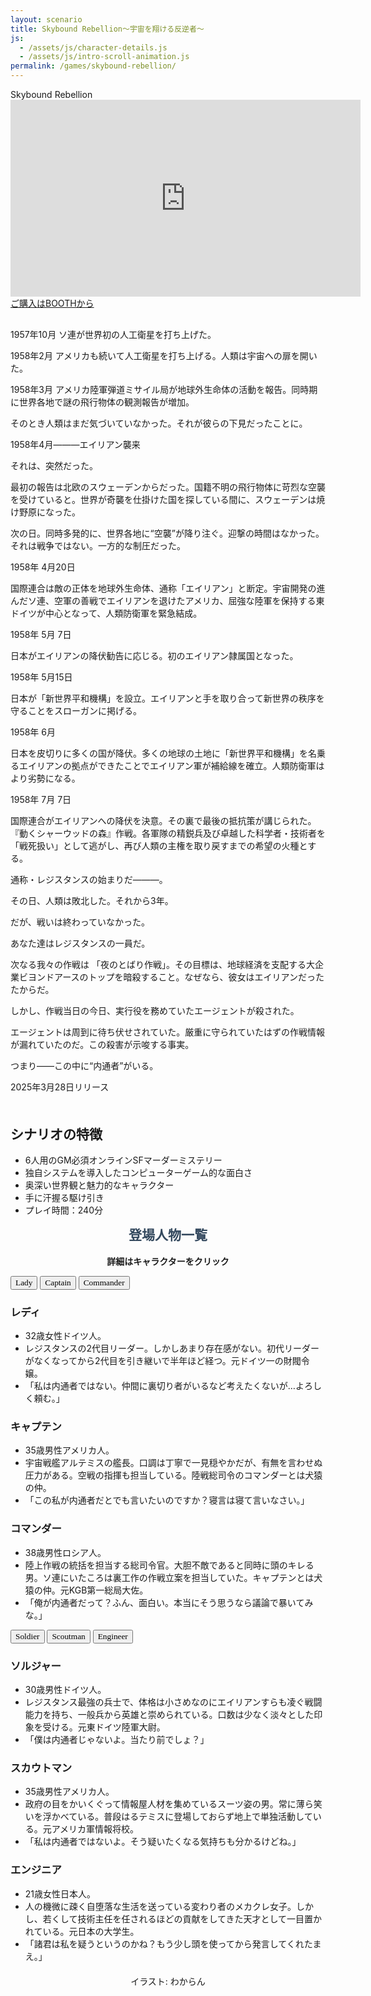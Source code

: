 ```yaml
---
layout: scenario
title: Skybound Rebellion～宇宙を翔ける反逆者～
js:
  - /assets/js/character-details.js
  - /assets/js/intro-scroll-animation.js
permalink: /games/skybound-rebellion/
---
```

<head>
  <link href="https://fonts.googleapis.com/css2?family=Corsiva&display=swap" rel="stylesheet">
<link href="https://fonts.googleapis.com/css2?family=Zen+Antique&display=swap" rel="stylesheet">
<link href="https://fonts.googleapis.com/css2?family=DotGothic16&display=swap" rel="stylesheet">
<link href="https://fonts.googleapis.com/css2?family=Orbitron:wght@400;700&display=swap" rel="stylesheet">


</head>
<body class="skybound-rebellion-body">

<div class="skybound-rebellion-page">
  <div class="skybound-rebellion-title">Skybound Rebellion</div>
  <iframe width="560" height="315" src="https://www.youtube.com/embed/09tKyxY1Hgw?si=tlhamXr2nYcbo3-F" title="YouTube video player" frameborder="0" allow="accelerometer; autoplay; clipboard-write; encrypted-media; gyroscope; picture-in-picture; web-share" referrerpolicy="strict-origin-when-cross-origin" allowfullscreen></iframe>
        <div class="purchase-banner cyber">
           <a href="https://elkurin.booth.pm/items/6730619" target="_blank">ご購入はBOOTHから</a>
        </div>
    <div style="margin-top:30px" class="skybound-rebellion-intro">
    <div class="intro-text">
        <div class="intro-story">
            <p>1957年10月 ソ連が世界初の人工衛星を打ち上げた。</p>
            <p>1958年2月 アメリカも続いて人工衛星を打ち上げる。人類は宇宙への扉を開いた。</p>
            <p>1958年3月 アメリカ陸軍弾道ミサイル局が地球外生命体の活動を報告。同時期に世界各地で謎の飛行物体の観測報告が増加。</p>
            <p>そのとき人類はまだ気づいていなかった。それが彼らの下見だったことに。</p>
            <p class="intro-divider intro-highlight">1958年4月―――エイリアン襲来</p>
            <p>それは、突然だった。</p>
            <p>最初の報告は北欧のスウェーデンからだった。国籍不明の飛行物体に苛烈な空襲を受けていると。世界が奇襲を仕掛けた国を探している間に、スウェーデンは焼け野原になった。</p>
            <p>次の日。同時多発的に、世界各地に“空襲”が降り注ぐ。迎撃の時間はなかった。それは戦争ではない。一方的な制圧だった。</p>
            <p class="intro-divider">1958年 4月20日</p>
            <p>国際連合は敵の正体を地球外生命体、通称「エイリアン」と断定。宇宙開発の進んだソ連、空軍の善戦でエイリアンを退けたアメリカ、屈強な陸軍を保持する東ドイツが中心となって、人類防衛軍を緊急結成。</p>
            <p class="intro-divider">1958年 5月 7日</p>
            <p>日本がエイリアンの降伏勧告に応じる。初のエイリアン隷属国となった。</p>
            <p class="intro-divider">1958年 5月15日</p>
            <p>日本が「新世界平和機構」を設立。エイリアンと手を取り合って新世界の秩序を守ることをスローガンに掲げる。</p>
            <p class="intro-divider">1958年 6月</p>
            <p>日本を皮切りに多くの国が降伏。多くの地球の土地に「新世界平和機構」を名乗るエイリアンの拠点ができたことでエイリアン軍が補給線を確立。人類防衛軍はより劣勢になる。</p>
            <p class="intro-divider">1958年 7月 7日</p>
            <p>国際連合がエイリアンへの降伏を決意。その裏で最後の抵抗策が講じられた。『動くシャーウッドの森』作戦。各軍隊の精鋭兵及び卓越した科学者・技術者を「戦死扱い」として逃がし、再び人類の主権を取り戻すまでの希望の火種とする。</p>
            <p>通称・レジスタンスの始まりだ―――。</p>
            <p class="intro-highlight">その日、人類は敗北した。それから3年。</p>
            <p>だが、戦いは終わっていなかった。</p>
            <p class="intro-highlight">あなた達はレジスタンスの一員だ。</p>
            <p>次なる我々の作戦は <span class="highlight">「夜のとばり作戦」</span>。その目標は、地球経済を支配する大企業ビヨンドアースのトップを暗殺すること。なぜなら、彼女はエイリアンだったたからだ。</p>
            <p>しかし、作戦当日の今日、実行役を務めていたエージェントが殺された。</p>
            <p>エージェントは周到に待ち伏せされていた。厳重に守られていたはずの作戦情報が漏れていたのだ。この殺害が示唆する事実。</p>
            <p class="intro-highlight">つまり――この中に“内通者”がいる。</p>
            <p class="intro-highlight">2025年3月28日リリース</p>
        </div>
    </div>
    </div>


  <div class="skybound-rebellion-details" style="margin-top:50px;">
    <h2>シナリオの特徴</h2>
    <ul>
      <li>6人用のGM必須オンラインSFマーダーミステリー</li>
      <li>独自システムを導入したコンピューターゲーム的な面白さ</li>
      <li>奥深い世界観と魅力的なキャラクター</li>
      <li>手に汗握る駆け引き</li>
      <li>プレイ時間：240分</li>
    </ul>
  </div>

  <div class="skybound-rebellion-characters">
    <h2 style="color:#34495e; margin-top:10px;text-align:center; font-family: 'Zen Antique', serif;">登場人物一覧</h2>
    <p style="text-align:center;"><strong>詳細はキャラクターをクリック</strong></p>
    <div class="characters-container">
      <button class="animated-button char-button button-lady" style="font-family: 'Corsiva', cursive;" data-target="#lady-details"><span>Lady</span></button>
      <button class="animated-button char-button button-captain" style="font-family: 'Corsiva', cursive;" data-target="#captain-details"><span>Captain</span></button>
      <button class="animated-button char-button button-commander" style="font-family: 'Corsiva', cursive;" data-target="#commander-details"><span>Commander</span></button>
    </div>
    <div id="lady-details" class="character-details lady-details">
      <h3>レディ</h3>
      <ul>
        <li>32歳女性ドイツ人。</li>
        <li>レジスタンスの2代目リーダー。しかしあまり存在感がない。初代リーダーがなくなってから2代目を引き継いで半年ほど経つ。元ドイツ一の財閥令嬢。</li>
        <li>「私は内通者ではない。仲間に裏切り者がいるなど考えたくないが…よろしく頼む。」</li>
      </ul>
    </div>
    <div id="captain-details" class="character-details captain-details">
      <h3>キャプテン</h3>
      <ul>
        <li>35歳男性アメリカ人。</li>
        <li>宇宙戦艦アルテミスの艦長。口調は丁寧で一見穏やかだが、有無を言わせぬ圧力がある。空戦の指揮も担当している。陸戦総司令のコマンダーとは犬猿の仲。</li>
        <li>「この私が内通者だとでも言いたいのですか？寝言は寝て言いなさい。」</li>
      </ul>
    </div>
    <div id="commander-details" class="character-details commander-details">
      <h3>コマンダー</h3>
      <ul>
        <li>38歳男性ロシア人。</li>
        <li>陸上作戦の統括を担当する総司令官。大胆不敵であると同時に頭のキレる男。ソ連にいたころは裏工作の作戦立案を担当していた。キャプテンとは犬猿の仲。元KGB第一総局大佐。</li>
        <li>「俺が内通者だって？ふん、面白い。本当にそう思うなら議論で暴いてみな。」</li>
      </ul>
    </div>
    <div class="characters-container">
      <button class="animated-button char-button button-soldier" style="font-family: 'Corsiva', cursive;" data-target="#soldier-details"><span>Soldier</span></button>
      <button class="animated-button char-button button-scoutman" style="font-family: 'Corsiva', cursive;" data-target="#scoutman-details"><span>Scoutman</span></button>
      <button class="animated-button char-button button-engineer" style="font-family: 'Corsiva', cursive;" data-target="#engineer-details"><span>Engineer</span></button>
    </div>
    <div id="soldier-details" class="character-details soldier-details">
      <h3>ソルジャー</h3>
      <ul>
        <li>30歳男性ドイツ人。</li>
        <li>レジスタンス最強の兵士で、体格は小さめなのにエイリアンすらも凌ぐ戦闘能力を持ち、一般兵から英雄と崇められている。口数は少なく淡々とした印象を受ける。元東ドイツ陸軍大尉。</li>
        <li>「僕は内通者じゃないよ。当たり前でしょ？」</li>
      </ul>
    </div>
    <div id="scoutman-details" class="character-details scoutman-details">
      <h3>スカウトマン</h3>
      <ul>
        <li>35歳男性アメリカ人。</li>
        <li>政府の目をかいくぐって情報屋人材を集めているスーツ姿の男。常に薄ら笑いを浮かべている。普段はるテミスに登場しておらず地上で単独活動している。元アメリカ軍情報将校。</li>
        <li>「私は内通者ではないよ。そう疑いたくなる気持ちも分かるけどね。」</li>
      </ul>
    </div>
    <div id="engineer-details" class="character-details engineer-details">
      <h3>エンジニア</h3>
      <ul>
        <li>21歳女性日本人。</li>
        <li>人の機微に疎く自堕落な生活を送っている変わり者のメカクレ女子。しかし、若くして技術主任を任されるほどの貢献をしてきた天才として一目置かれている。元日本の大学生。</li>
        <li>「諸君は私を疑うというのかね？もう少し頭を使ってから発言してくれたまえ。」</li>
      </ul>
    </div>
    <p style="text-align:center; margin-top:20px;">イラスト: わからん</p>
  </div>
</div>
<script src="/assets/js/character-details.js"></script>
<script src="/assets/js/intro-scroll-animation.js"></script>


